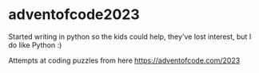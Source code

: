 # adventofcode2023
 
Started writing in python so the kids could help, they've lost interest, but I do like Python :)

Attempts at coding puzzles from here https://adventofcode.com/2023
